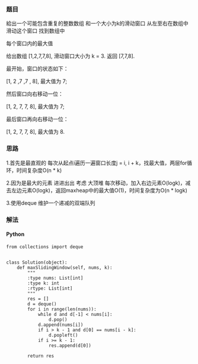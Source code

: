 ### 题目

給出一个可能包含重复的整数数组 和一个大小为k的滑动窗口 从左至右在数组中滑动这个窗口 找到数组中

每个窗口内的最大值

给出数组 [1,2,7,7,8], 滑动窗口大小为 k = 3. 返回 [7,7,8].

最开始，窗口的状态如下：

[1, 2 ,7 ,7 , 8], 最大值为 7;

然后窗口向右移动一位：

[1, 2, 7, 7, 8], 最大值为 7;

最后窗口再向右移动一位：

[1, 2, 7, 7, 8], 最大值为 8.

### 思路

1.首先是最直观的 每次从起点i遍历一遍窗口长度j = i, i + k，找最大值，两层for循环，时间复杂度O(n * k)

2.因为是最大的元素 进进出出 考虑 大顶堆 每次移动，加入右边元素O(logk)，减去左边元素O(logk)，返回maxheap中的最大值O(1)，时间复杂度为O(n * logk)

3.使用deque 维护一个递减的双端队列


### 解法

#### Python

```
from collections import deque


class Solution(object):
    def maxSlidingWindow(self, nums, k):
        """
        :type nums: List[int]
        :type k: int
        :rtype: List[int]
        """
        res = []
        d = deque()
        for i in range(len(nums)):
            while d and d[-1] < nums[i]:
                d.pop()
            d.append(nums[i])
            if i > k - 1 and d[0] == nums[i - k]:
                d.popleft()
            if i >= k - 1:
                res.append(d[0])
                
        return res

```